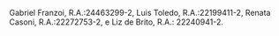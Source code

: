 Gabriel Franzoi, R.A.:24463299-2,
Luis Toledo, R.A.:22199411-2, 
Renata Casoni, R.A.:22272753-2, e
Liz de Brito, R.A.: 22240941-2.
